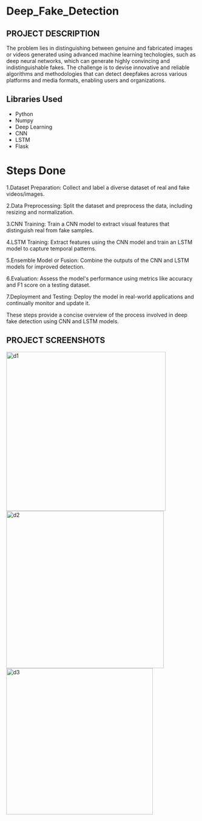 # Deep_Fake_Detection

## PROJECT DESCRIPTION

The problem lies in distinguishing between genuine and fabricated images or videos generated using advanced machine learning techologies, such as deep neural networks, which can generate highly convincing and indistinguishable fakes.
 The challenge is to devise innovative and reliable algorithms and methodologies that can detect deepfakes across various platforms and media formats, enabling users and organizations.


## Libraries Used

* Python
* Numpy
* Deep Learning
* CNN
* LSTM
* Flask


# Steps Done

1.Dataset Preparation: Collect and label a diverse dataset of real and fake videos/images.

2.Data Preprocessing: Split the dataset and preprocess the data, including resizing and normalization.

3.CNN Training: Train a CNN model to extract visual features that distinguish real from fake samples.

4.LSTM Training: Extract features using the CNN model and train an LSTM model to capture temporal patterns.

5.Ensemble Model or Fusion: Combine the outputs of the CNN and LSTM models for improved detection.

6.Evaluation: Assess the model's performance using metrics like accuracy and F1 score on a testing dataset.

7.Deployment and Testing: Deploy the model in real-world applications and continually monitor and update it.

These steps provide a concise overview of the process involved in deep fake detection using CNN and LSTM models.

## PROJECT SCREENSHOTS

<img width="420" alt="d1" src="https://github.com/Gokulachalam/Phising_Url_Detection/assets/89055461/c785a9f5-c1c8-436d-b269-75b6c304ac2d">


<img width="415" alt="d2" src="https://github.com/Gokulachalam/Phising_Url_Detection/assets/89055461/00ec367a-0633-4e39-99e8-d6202627b5d4">







 <img width="386" alt="d3" src="https://github.com/Gokulachalam/Phising_Url_Detection/assets/89055461/3e0d5ba3-08a0-4b08-a420-5776d9da5329">


